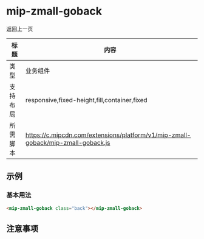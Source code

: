 # mip-zmall-goback

返回上一页

标题|内容
----|----
类型|业务组件
支持布局|responsive,fixed-height,fill,container,fixed
所需脚本|https://c.mipcdn.com/extensions/platform/v1/mip-zmall-goback/mip-zmall-goback.js

## 示例

### 基本用法
```html
<mip-zmall-goback class="back"></mip-zmall-goback>
```

## 注意事项
